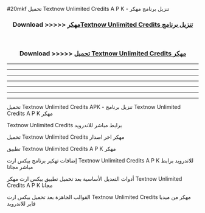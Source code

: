 #20mkf تحميل Textnow Unlimited Credits  A P K - تنزيل برنامج مهكر



<div align="center">
<h3>Download >>>>> <a href="https://runaway1.web.app/?sq=Textnow Unlimited Credits ">مهكرTextnow Unlimited Credits  تنزيل برنامج</a></h3><br>

<h3>Download >>>>> <a href="https://runaway1.web.app/?sq=Textnow Unlimited Credits ">تحميل Textnow Unlimited Credits  مهكر</a></h3>
</div>


----------------------------------------------------------

----------------------------------------------------------

----------------------------------------------------------

----------------------------------------------------------

----------------------------------------------------------

----------------------------------------------------------

----------------------------------------------------------

تحميل Textnow Unlimited Credits  APK - تنزيل برنامج Textnow Unlimited Credits  A P K مهكر

Textnow Unlimited Credits  برابط مباشر للاندرويد

تحميل Textnow Unlimited Credits  مهكر اخر اصدار

تطبيق Textnow Unlimited Credits  A P K مهكر

إضافات تهكير برنامج بيكس ارت Textnow Unlimited Credits  A P K للاندرويد برابط مباشر مجانا

أدوات التعديل الأساسية بعد تحميل تطبيق بيكس ارت مهكر Textnow Unlimited Credits  A P K مجانا

القوالب الجاهزة بعد تحميل بيكس ارت Textnow Unlimited Credits  مهكر من ميديا فاير للاندرويد


